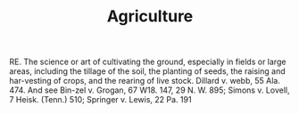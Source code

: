---
title: Agriculture
letter: A
permalink: "/definitions/bld-agriculture.html"
body: RE. The science or art of cultivating the ground, especially in fields or large
  areas, including the tillage of the soil, the planting of seeds, the raising and
  har-vesting of crops, and the rearing of live stock. Dillard v. webb, 55 Ala. 474.
  And see Bin-zel v. Grogan, 67 W18. 147, 29 N. W. 895; Simons v. Lovell, 7 Heisk.
  (Tenn.) 510; Springer v. Lewis, 22 Pa. 191
published_at: '2018-07-07'
source: Black's Law Dictionary 2nd Ed (1910)
layout: post
---